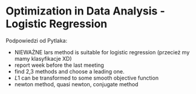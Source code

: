 # Optimization in Data Analysis - Logistic Regression
Podpowiedzi od Pytlaka:

 - NIEWAŻNE lars method is suitable for logistic regression (przecież my mamy klasyfikacje XD)
 - report week before the last meeting
 - find 2,3 methods and choose a leading one. 
 - $L1$ can be transformed to some smooth objective function 
 - newton method, quasi newton, conjugate method 
